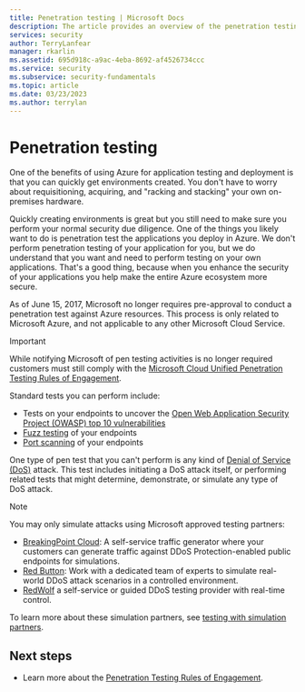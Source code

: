 ```yaml
---
title: Penetration testing | Microsoft Docs
description: The article provides an overview of the penetration testing process and how to perform a pen test against your app running in Azure infrastructure.
services: security
author: TerryLanfear
manager: rkarlin
ms.assetid: 695d918c-a9ac-4eba-8692-af4526734ccc
ms.service: security
ms.subservice: security-fundamentals
ms.topic: article
ms.date: 03/23/2023
ms.author: terrylan
---
```


# Penetration testing

One of the benefits of using Azure for application testing and deployment is that you can quickly get environments created. You don't have to worry about requisitioning, acquiring, and "racking and stacking" your own on-premises hardware.

Quickly creating environments is great but you still need to make sure you perform your normal security due diligence. One of the things you likely want to do is penetration test the applications you deploy in Azure.
We don't perform penetration testing of your application for you, but we do understand that you want and need to perform testing on your own applications. That's a good thing, because when you enhance the security of your applications you help make the entire Azure ecosystem more secure.

As of June 15, 2017, Microsoft no longer requires pre-approval to conduct a penetration test against Azure resources. This process is only related to Microsoft Azure, and not applicable to any other Microsoft Cloud Service.

> [!IMPORTANT]
> While notifying Microsoft of pen testing activities is no longer required customers must still comply with the [Microsoft Cloud Unified Penetration Testing Rules of Engagement](https://www.microsoft.com/msrc/pentest-rules-of-engagement).

Standard tests you can perform include:

* Tests on your endpoints to uncover the [Open Web Application Security Project (OWASP) top 10 vulnerabilities](https://owasp.org/www-project-top-ten/)
* [Fuzz testing](https://www.microsoft.com/research/blog/a-brief-introduction-to-fuzzing-and-why-its-an-important-tool-for-developers/) of your endpoints
* [Port scanning](https://en.wikipedia.org/wiki/Port_scanner) of your endpoints

One type of pen test that you can't perform is any kind of [Denial of Service (DoS)](https://en.wikipedia.org/wiki/Denial-of-service_attack) attack. This test includes initiating a DoS attack itself, or performing related tests that might determine, demonstrate, or simulate any type of DoS attack.

> [!Note]
> You may only simulate attacks using Microsoft approved testing partners:
> - [BreakingPoint Cloud](https://www.ixiacom.com/products/breakingpoint-cloud): A self-service traffic generator where your customers can generate traffic against DDoS Protection-enabled public endpoints for simulations.
> - [Red Button](https://www.red-button.net/): Work with a dedicated team of experts to simulate real-world DDoS attack scenarios in a controlled environment.
> - [RedWolf](https://www.redwolfsecurity.com/services/#cloud-ddos) a self-service or guided DDoS testing provider with real-time control.
>
> To learn more about these simulation partners, see [testing with simulation partners](../../ddos-protection/test-through-simulations.md).

## Next steps

* Learn more about the [Penetration Testing Rules of Engagement](https://www.microsoft.com/msrc/pentest-rules-of-engagement?rtc=2).
